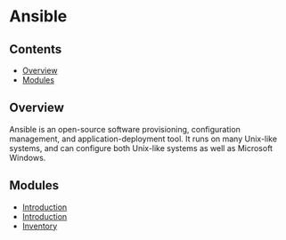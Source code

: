# Ansible
<!--TOC_START-->
## Contents
- [Overview](#overview)
- [Modules](#modules)

<!--TOC_END-->
## Overview
Ansible is an open-source software provisioning, configuration management, and application-deployment tool.
It runs on many Unix-like systems, and can configure both Unix-like systems as well as Microsoft Windows.
<!--MODULES_START-->
## Modules
- [Introduction](./modules/facts-and-vars)
- [Introduction](./modules/introduction)
- [Inventory](./modules/inventory)
<!--MODULES_END-->

